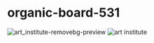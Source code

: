 # organic-board-531

![art_institute-removebg-preview](https://user-images.githubusercontent.com/114987574/228273267-f8670dfe-429a-418e-aaac-42c98ae55e4a.png)
![art institute](https://user-images.githubusercontent.com/114987574/228286520-ecba2812-98fe-4978-a9eb-79ee8a37d3f3.png)
